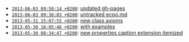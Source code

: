 
* [`2013-06-03 09:58:14 +0200`](examples-3179e99.html): [updated gh-pages](http://github.com/cklee/ecpo/commit/3179e999f217a4f1c988d8a40a03abf50845ed82)
* [`2013-06-03 09:36:03 +0200`](examples-239bbaf.html): [untracked ecpo.md](http://github.com/cklee/ecpo/commit/239bbaf29953836d11f1f45cc4934b24563649c9)
* [`2013-05-31 15:07:55 +0200`](examples-5c292f3.html): [new class axioms](http://github.com/cklee/ecpo/commit/5c292f3a10ac0a177535be3a3af5380e38b32a75)
* [`2013-05-30 16:05:46 +0200`](examples-8fc8c0d.html): [with examples](http://github.com/cklee/ecpo/commit/8fc8c0dd78325c21e6d0a7f2ae73ba2d8ba060c2)
* [`2013-05-30 08:34:47 +0200`](examples-39cefe9.html): [new properties caption extension itemized](http://github.com/cklee/ecpo/commit/39cefe9e60c29940699ea5f1d9aedf34d882297e)
